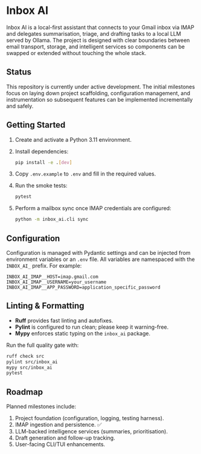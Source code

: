 # Inbox AI

Inbox AI is a local-first assistant that connects to your Gmail inbox via IMAP and delegates
summarisation, triage, and drafting tasks to a local LLM served by Ollama. The project is designed
with clear boundaries between email transport, storage, and intelligent services so components can
be swapped or extended without touching the whole stack.

## Status

This repository is currently under active development. The initial milestones focus on laying down
project scaffolding, configuration management, and instrumentation so subsequent features can be
implemented incrementally and safely.

## Getting Started

1. Create and activate a Python 3.11 environment.
2. Install dependencies:

   ```bash
   pip install -e .[dev]
   ```

3. Copy `.env.example` to `.env` and fill in the required values.
4. Run the smoke tests:

   ```bash
   pytest
   ```

5. Perform a mailbox sync once IMAP credentials are configured:

   ```bash
   python -m inbox_ai.cli sync
   ```

## Configuration

Configuration is managed with Pydantic settings and can be injected from environment variables or an
`.env` file. All variables are namespaced with the `INBOX_AI_` prefix. For example:

```env
INBOX_AI_IMAP__HOST=imap.gmail.com
INBOX_AI_IMAP__USERNAME=your_username
INBOX_AI_IMAP__APP_PASSWORD=application_specific_password
```

## Linting & Formatting

- **Ruff** provides fast linting and autofixes.
- **Pylint** is configured to run clean; please keep it warning-free.
- **Mypy** enforces static typing on the `inbox_ai` package.

Run the full quality gate with:

```bash
ruff check src
pylint src/inbox_ai
mypy src/inbox_ai
pytest
```

## Roadmap

Planned milestones include:

1. Project foundation (configuration, logging, testing harness).
2. IMAP ingestion and persistence. ✅
3. LLM-backed intelligence services (summaries, prioritisation).
4. Draft generation and follow-up tracking.
5. User-facing CLI/TUI enhancements.
